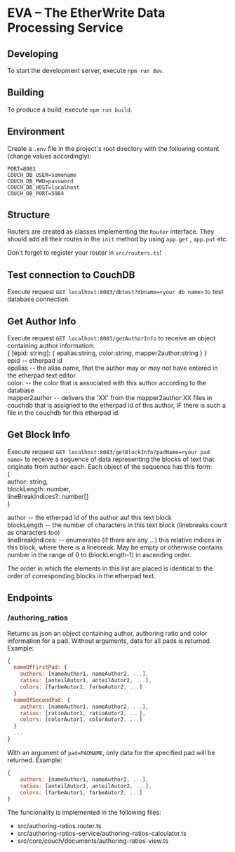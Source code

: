 # EVA – The EtherWrite Data Processing Service

## Developing

To start the development server, execute `npm run dev`.

## Building

To produce a build, execute `npm run build`.

## Environment

Create a `.env` file in the project's root directory with the following content (change values accordingly):

```
PORT=8083
COUCH_DB_USER=somename
COUCH_DB_PWD=password
COUCH_DB_HOST=localhost
COUCH_DB_PORT=5984
```

## Structure

Routers are created as classes implementing the `Router` interface. They should add all their routes in the `init` method by using `app.get`
, `app.put` etc.

Don't forget to register your router in `src/routers.ts`!

## Test connection to CouchDB

Execute request `GET localhost:8083/dbtest?dbname=<your db name>` to test database connection.

## Get Author Info

Execute request `GET localhost:8083/getAuthorInfo` to receive an object containing author information:  
{ [epid: string]: { epalias:string, color:string, mapper2author:string } }  
epid -- etherpad id  
epalias -- the alias name, that the author may or may not have entered in the etherpad text editor  
color: -- the color that is associated with this author according to the database  
mapper2author -- delivers the 'XX' from the mapper2author:XX files in couchdb that is assigned to the etherpad id of this author, IF there
is such a file in the couchdb for this etherpad id.

## Get Block Info

Execute request `GET localhost:8083/getBlockInfo?padName=<your pad name>` to receive a sequence of data representing the blocks of text that
originate from author each. Each object of the sequence has this form:  
{  
author: string,  
blockLength: number,  
lineBreakIndices?: number[]  
}

author -- the etherpad id of the author auf this text block   
blockLength -- the number of characters in this text block (linebreaks count as characters too)  
lineBreakIndices: -- enumerates (if there are any ...) this relative indices in this block, where there is a linebreak. May be empty or
otherwise contains number in the range of 0 to (blockLength-1) in ascending order.

The order in which the elements in this list are placed is identical to the order of corresponding blocks in the etherpad text.  

## Endpoints

### /authoring_ratios

Returns as json an object containing author, authoring ratio and color information for a pad. Without arguments, data for all pads is returned. Example: 

```js
{
  nameOfFirstPad: { 
    authors: [nameAuthor1, nameAuthor2, ...],
    ratios: [anteilAutor1, anteilAutor2, ...],
    colors: [farbeAutor1, farbeAutor2, ...]
  }
  nameOfSecondPad: {
    authors: [nameAuthor1, nameAuthor2, ...],
    ratios: [ratioAutor1, ratioAutor2, ...],
    colors: [colorAutor1, colorAutor2, ...]
  }
  ...
}
```

With an argument of `pad=PADNAME`, only data for the specified pad will be returned. Example:

```js
{
	authors: [nameAuthor1, nameAuthor2, ...],
    ratios: [anteilAutor1, anteilAutor2, ...],
    colors: [farbeAutor1, farbeAutor2, ...]
}
```

The funcionality is implemented in the following files: 

- src/authoring-ratios.router.ts
- src/authoring-ratios-service/authoring-ratios-calculator.ts
- src/core/couch/documents/authoring-ratios-view.ts


